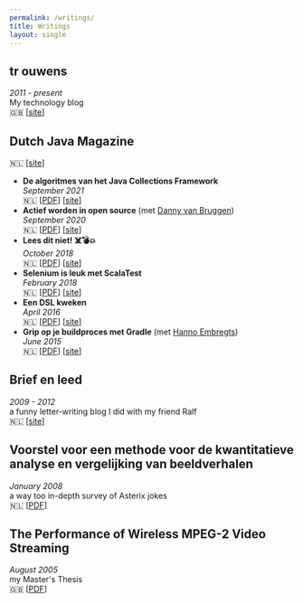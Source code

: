 ```yaml
---
permalink: /writings/
title: Writings
layout: single
---
```

## tr ouwens

_2011 - present_
<br>
My technology blog
<br>
🇬🇧 [[site](http://jqno.nl/blog)]

## Dutch Java Magazine

🇳🇱 [[site](https://nljug.org/category/java-magazine/)]

* **De algoritmes van het Java Collections Framework**
  <br>
  _September 2021_
  <br>
  🇳🇱 [[PDF](https://www.dropbox.com/s/xs5zlh1eiitcise/java-magazine-2021-3.pdf)] [[site](https://nljug.org/java-magazine/java-magazine-3-2021-java-17-is-here/)]
* **Actief worden in open source** (met [Danny van Bruggen](https://twitter.com/matozoid))
  <br>
  _September 2020_
  <br>
  🇳🇱 [[PDF](https://www.dropbox.com/s/nq52nlblkalv3ef/java-magazine-2020-3.pdf)] [[site](https://nljug.org/java-magazine/2020-editie-3/actief-worden-in-open-source/)]
* **Lees dit niet! ☠️💣💥**
  <br>
  _October 2018_
  <br>
  🇳🇱 [[PDF](https://www.dropbox.com/s/4ps9ufccavdp5kx/java-magazine-2018-4.pdf)] [[site](https://nljug.org/java-magazine/2018-editie-4/java-magazine-4-2018/)]
* **Selenium is leuk met ScalaTest**
  <br>
  _February 2018_
  <br>
  🇳🇱 [[PDF](https://www.dropbox.com/s/kj6errr6udf809x/java-magazine-2018-1.pdf)] [[site](https://nljug.org/java-magazine/selenium-is-leuk-met-scalatest/)]
* **Een DSL kweken**
  <br>
  _April 2016_
  <br>
  🇳🇱 [[PDF](https://www.dropbox.com/s/v4q4ws2zqgfnf2v/java-magazine-2016-2.pdf)] [[site](https://nljug.org/java-magazine/een-dsl-kweken/)]
* **Grip op je buildproces met Gradle** (met [Hanno Embregts](https://twitter.com/hannotify))
  <br>
  _June 2015_
  <br>
  🇳🇱 [[PDF](https://www.dropbox.com/s/sab43l2k6brd3xu/java-magazine-2015-3.pdf)] [[site](https://nljug.org/java-magazine/grip-op-je-buildproces-met-gradle/)]

## Brief en leed

_2009 - 2012_
<br>
a funny letter-writing blog I did with my friend Ralf
<br>
🇳🇱 [[site](http://jqno.nl/briefenleed)]

## Voorstel voor een methode voor de kwantitatieve analyse en vergelijking van beeldverhalen

_January 2008_
<br>
a way too in-depth survey of Asterix jokes
<br>
🇳🇱 [[PDF](https://www.dropbox.com/s/gdswss6fkm3hbv7/paper.pdf)]

## The Performance of Wireless MPEG-2 Video Streaming

_August 2005_
<br>
my Master's Thesis
<br>
🇬🇧 [[PDF](https://www.dropbox.com/s/idenxmsvblck2zd/thesis.pdf)]
